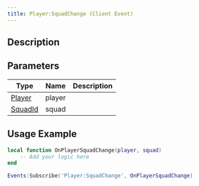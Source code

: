 ```yaml
---
title: Player:SquadChange (Client Event)
---
```

## Description

## Parameters

| Type                                   | Name   | Description |
| -------------------------------------- | ------ | ----------- |
| [Player](/vext/ref/cls/clt/player)  | player |             |
| [SquadId](/vext/ref/cls/fb/squadid) | squad  |             |

## Usage Example

``` lua
local function OnPlayerSquadChange(player, squad)
    -- Add your logic here
end

Events:Subscribe('Player:SquadChange', OnPlayerSquadChange)
```
